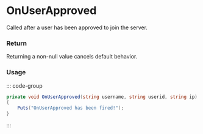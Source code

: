 # OnUserApproved
<Badge type="info" text="Player"/>[<Badge type="danger" text="Carbon Compatible"/>](https://github.com/CarbonCommunity/Carbon)[<Badge type="warning" text="Oxide Compatible"/>](https://github.com/OxideMod/Oxide.Rust)<Badge type="info" text="MetadataOnly"/>
Called after a user has been approved to join the server.

### Return
Returning a non-null value cancels default behavior.

### Usage
::: code-group
```csharp [Example]
private void OnUserApproved(string username, string userid, string ip)
{
	Puts("OnUserApproved has been fired!");
}
```
:::

